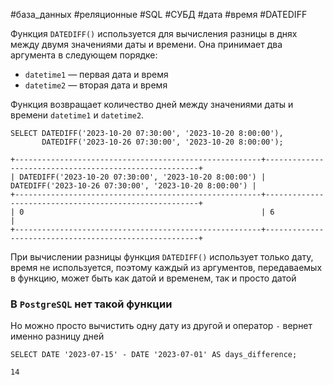 #база_данных #реляционные #SQL #СУБД #дата #время #DATEDIFF 

Функция `DATEDIFF()` используется для вычисления разницы в днях между двумя значениями даты и времени. Она принимает два аргумента в следующем порядке:
- `datetime1` — первая дата и время
- `datetime2` — вторая дата и время

Функция возвращает количество дней между значениями даты и времени `datetime1` и `datetime2`.
```MySQL
SELECT DATEDIFF('2023-10-20 07:30:00', '2023-10-20 8:00:00'),
       DATEDIFF('2023-10-26 07:30:00', '2023-10-20 8:00:00');
```
```
+-------------------------------------------------------+-------------------------------------------------------+
| DATEDIFF('2023-10-20 07:30:00', '2023-10-20 8:00:00') | DATEDIFF('2023-10-26 07:30:00', '2023-10-20 8:00:00') |
+-------------------------------------------------------+-------------------------------------------------------+
| 0                                                     | 6                                                     |
+-------------------------------------------------------+-------------------------------------------------------+
```
При вычислении разницы функция `DATEDIFF()` использует только дату, время не используется, поэтому каждый из аргументов, передаваемых в функцию, может быть как датой и временем, так и просто датой

### В `PostgreSQL` нет такой функции
Но можно просто вычистить одну дату из другой и оператор `-` вернет именно разницу дней
```PostgreSQL
SELECT DATE '2023-07-15' - DATE '2023-07-01' AS days_difference;
```
```
14
```
